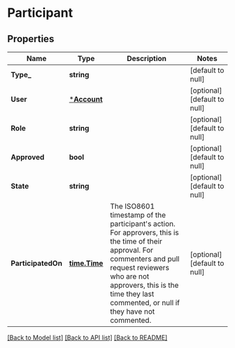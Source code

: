 # Participant

## Properties
Name | Type | Description | Notes
------------ | ------------- | ------------- | -------------
**Type_** | **string** |  | [default to null]
**User** | [***Account**](account.md) |  | [optional] [default to null]
**Role** | **string** |  | [optional] [default to null]
**Approved** | **bool** |  | [optional] [default to null]
**State** | **string** |  | [optional] [default to null]
**ParticipatedOn** | [**time.Time**](time.Time.md) | The ISO8601 timestamp of the participant&#39;s action. For approvers, this is the time of their approval. For commenters and pull request reviewers who are not approvers, this is the time they last commented, or null if they have not commented. | [optional] [default to null]

[[Back to Model list]](../README.md#documentation-for-models) [[Back to API list]](../README.md#documentation-for-api-endpoints) [[Back to README]](../README.md)


